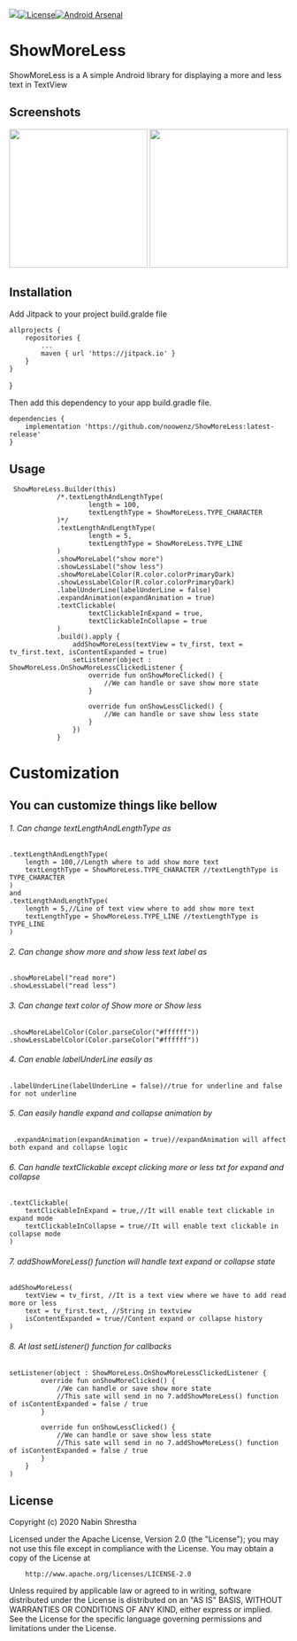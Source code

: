 [![](https://jitpack.io/v/noowenz/ShowMoreLess.svg)](https://jitpack.io/#noowenz/ShowMoreLess)[![License](https://img.shields.io/badge/License-Apache%202.0-blue.svg)](https://opensource.org/licenses/Apache-2.0)[![Android Arsenal]( https://img.shields.io/badge/Android%20Arsenal-ShowMoreLess-green.svg?style=flat )]( https://android-arsenal.com/details/1/8087 )

# ShowMoreLess

ShowMoreLess is a A simple Android library for displaying a more and less text in TextView 

## Screenshots

<img src="https://github.com/noowenz/ShowMoreLess/blob/master/art/showmore.png" width="250px" />
<img src="https://github.com/noowenz/ShowMoreLess/blob/master/art/showless.png" width="250px" />

## Installation

Add Jitpack to your project build.gralde file
      
    allprojects {
		repositories {
			...
			maven { url 'https://jitpack.io' }
		}
	}
}

Then add this dependency to your app build.gradle file.

    dependencies {
	    implementation 'https://github.com/noowenz/ShowMoreLess:latest-release'
	}

## Usage

     ShowMoreLess.Builder(this)
                /*.textLengthAndLengthType(
                        length = 100,
                        textLengthType = ShowMoreLess.TYPE_CHARACTER
                )*/
                .textLengthAndLengthType(
                        length = 5,
                        textLengthType = ShowMoreLess.TYPE_LINE
                )
                .showMoreLabel("show more")
                .showLessLabel("show less")
                .showMoreLabelColor(R.color.colorPrimaryDark)
                .showLessLabelColor(R.color.colorPrimaryDark)
                .labelUnderLine(labelUnderLine = false)
                .expandAnimation(expandAnimation = true)
                .textClickable(
                        textClickableInExpand = true,
                        textClickableInCollapse = true
                )
                .build().apply {
                    addShowMoreLess(textView = tv_first, text = tv_first.text, isContentExpanded = true)
                    setListener(object : ShowMoreLess.OnShowMoreLessClickedListener {
                        override fun onShowMoreClicked() {
                            //We can handle or save show more state
                        }

                        override fun onShowLessClicked() {
                            //We can handle or save show less state
                        }
                    })
                }
		    

# Customization 
## You can customize things like bellow

###### 1. Can change *textLengthAndLengthType* as

    .textLengthAndLengthType(
        length = 100,//Length where to add show more text
        textLengthType = ShowMoreLess.TYPE_CHARACTER //textLengthType is TYPE_CHARACTER
    )
    and
    .textLengthAndLengthType(
        length = 5,//Line of text view where to add show more text
        textLengthType = ShowMoreLess.TYPE_LINE //textLengthType is TYPE_LINE
    )

###### 2. Can change *show more* and *show less* text label as

    .showMoreLabel("read more")
    .showLessLabel("read less")

###### 3. Can change text *color* of *Show more* or *Show less*

    .showMoreLabelColor(Color.parseColor("#ffffff"))
    .showLessLabelColor(Color.parseColor("#ffffff"))

###### 4. Can enable *labelUnderLine* easily as

    .labelUnderLine(labelUnderLine = false)//true for underline and false for not underline

###### 5. Can easily handle expand and collapse *animation* by

     .expandAnimation(expandAnimation = true)//expandAnimation will affect both expand and collapse logic

###### 6. Can handle *textClickable* except clicking more or less txt for expand and collapse

    .textClickable(
        textClickableInExpand = true,//It will enable text clickable in expand mode
        textClickableInCollapse = true//It will enable text clickable in collapse mode
    )

###### 7. *addShowMoreLess()* function will handle text expand or collapse state

    addShowMoreLess(
        textView = tv_first, //It is a text view where we have to add read more or less
        text = tv_first.text, //String in textview
        isContentExpanded = true//Content expand or collapse history
    )

###### 8. At last *setListener()* function for callbacks

    setListener(object : ShowMoreLess.OnShowMoreLessClickedListener {
            override fun onShowMoreClicked() {
                //We can handle or save show more state
                //This sate will send in no 7.addShowMoreLess() function of isContentExpanded = false / true
            }

            override fun onShowLessClicked() {
                //We can handle or save show less state
                //This sate will send in no 7.addShowMoreLess() function of isContentExpanded = false / true
            }
        }
    )

## License

Copyright (c) 2020 Nabin Shrestha

   Licensed under the Apache License, Version 2.0 (the "License");
   you may not use this file except in compliance with the License.
   You may obtain a copy of the License at
         
        http://www.apache.org/licenses/LICENSE-2.0

   Unless required by applicable law or agreed to in writing, software
   distributed under the License is distributed on an "AS IS" BASIS,
   WITHOUT WARRANTIES OR CONDITIONS OF ANY KIND, either express or implied.
   See the License for the specific language governing permissions and
   limitations under the License.
